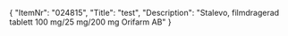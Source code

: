 {
  "ItemNr": "024815",
  "Title": "test",
  "Description": "Stalevo, filmdragerad tablett 100 mg/25 mg/200 mg Orifarm AB"
}